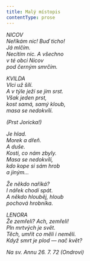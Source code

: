 ```yaml
---
title: Malý místopis
contentType: prose
---
```


_NICOV  
Neříkám nic! Buď ticho!  
Já mlčím.  
Necítím nic. A všechno  
v té obci Nicov  
pod černým smrčím._

_KVILDA  
Vlci už šílí.  
A v týle ježí se jim srst.  
Však jeden prst,  
kost samá, samý kloub,  
masa se nedokvílí._

_(Prst Joricka!)_

_Je hlad.  
Morek a dřeň.  
A duše.  
Kosti, co nám zbyly.  
Masa se nedokvílí,  
kdo kope si sám hrob  
a jiným…_

_Že někdo naříká?  
I nářek chodí spát.  
A někdo hlouběj, hloub  
pochová hrobníka._

_LENORA  
Že zemřeli? Ach, zemřeli!  
Pln mrtvých je svět.  
Těch, umřít co měli i neměli.  
Když smrt je plod — nač květ?_

_Na sv. Annu 26. 7. 72 (Ondrovi)_
